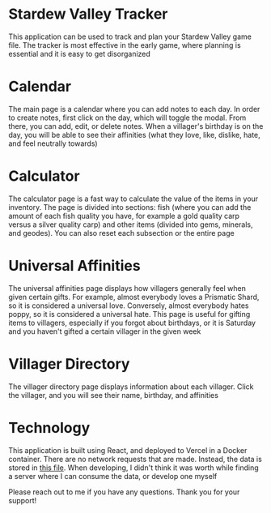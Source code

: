 # Stardew Valley Tracker
This application can be used to track and plan your Stardew Valley game file. The tracker is most effective in the early game, where planning is essential and it is easy to get disorganized

# Calendar
The main page is a calendar where you can add notes to each day. In order to create notes, first click on the day, which will toggle the modal. From there, you can add, edit, or delete notes. When a villager's birthday is on the day, you will be able to see their affinities (what they love, like, dislike, hate, and feel neutrally towards)

# Calculator
The calculator page is a fast way to calculate the value of the items in your inventory. The page is divided into sections: fish (where you can add the amount of each fish quality you have, for example a gold quality carp versus a silver quality carp) and other items (divided into gems, minerals, and geodes). You can also reset each subsection or the entire page

# Universal Affinities
The universal affinities page displays how villagers generally feel when given certain gifts. For example, almost everybody loves a Prismatic Shard, so it is considered a universal love. Conversely, almost everybody hates poppy, so it is considered a universal hate. This page is useful for gifting items to villagers, especially if you forgot about birthdays, or it is Saturday and you haven't gifted a certain villager in the given week

# Villager Directory
The villager directory page displays information about each villager. Click the villager, and you will see their name, birthday, and affinities

# Technology
This application is built using React, and deployed to Vercel in a Docker container. There are no network requests that are made. Instead, the data is stored in [this file](https://github.com/bfreud94/stardew-tracker/blob/main/src/api/index.ts). When developing, I didn't think it was worth while finding a server where I can consume the data, or develop one myself

Please reach out to me if you have any questions. Thank you for your support!
